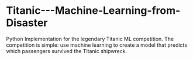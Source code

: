 # Titanic---Machine-Learning-from-Disaster
Python Implementation for the legendary Titanic ML competition. The competition is simple: use machine learning to create a model that predicts which passengers survived the Titanic shipwreck.
